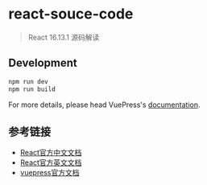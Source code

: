 # react-souce-code

> React 16.13.1 源码解读

## Development

```bash
npm run dev
npm run build
```

For more details, please head VuePress's [documentation](https://v1.vuepress.vuejs.org/).

## 参考链接

- [React官方中文文档](https://zh-hans.reactjs.org/)
- [React官方英文文档](https://reactjs.org/)
- [vuepress官方文档](https://v1.vuepress.vuejs.org/)
